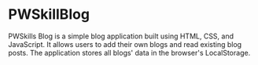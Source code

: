 # PWSkillBlog
PWSkills Blog is a simple blog application built using HTML, CSS, and JavaScript. It allows users to add their own blogs and read existing blog posts. The application stores all blogs' data in the browser's LocalStorage.
